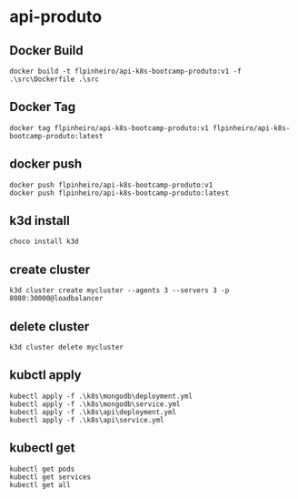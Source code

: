 # api-produto

## Docker Build

```cli
docker build -t flpinheiro/api-k8s-bootcamp-produto:v1 -f .\src\Dockerfile .\src
```

## Docker Tag

```cli
docker tag flpinheiro/api-k8s-bootcamp-produto:v1 flpinheiro/api-k8s-bootcamp-produto:latest
```

## docker push

```cli
docker push flpinheiro/api-k8s-bootcamp-produto:v1
docker push flpinheiro/api-k8s-bootcamp-produto:latest
```

## k3d install

```cli
choco install k3d
```

## create cluster

```cli
k3d cluster create mycluster --agents 3 --servers 3 -p 8080:30000@loadbalancer
```

## delete cluster

```cli
k3d cluster delete mycluster
```

## kubctl apply

```cli
kubectl apply -f .\k8s\mongodb\deployment.yml
kubectl apply -f .\k8s\mongodb\service.yml
kubectl apply -f .\k8s\api\deployment.yml
kubectl apply -f .\k8s\api\service.yml
```

## kubectl get

```cli
kubectl get pods
kubectl get services
kubectl get all
```
